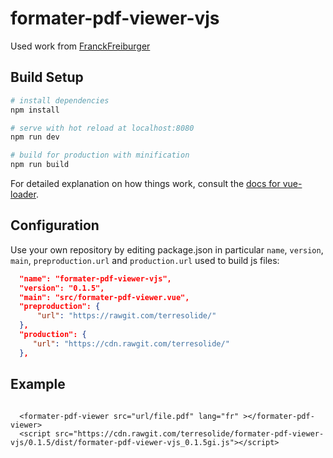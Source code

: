 # formater-pdf-viewer-vjs


Used work from [FranckFreiburger](https://github.com/FranckFreiburger/vue-pdf)

## Build Setup

``` bash
# install dependencies
npm install

# serve with hot reload at localhost:8080
npm run dev

# build for production with minification
npm run build


```

For detailed explanation on how things work, consult the [docs for vue-loader](http://vuejs.github.io/vue-loader).

## Configuration
Use your own repository by editing package.json in particular `name`, `version`, `main`, `preproduction.url` and `production.url` used to build js files:

``` json
  "name": "formater-pdf-viewer-vjs",
  "version": "0.1.5",
  "main": "src/formater-pdf-viewer.vue",
  "preproduction": {
	  "url": "https://rawgit.com/terresolide/"
  },
  "production": {
     "url": "https://cdn.rawgit.com/terresolide/"
  },

```



## Example 
```

  <formater-pdf-viewer src="url/file.pdf" lang="fr" ></formater-pdf-viewer>
  <script src="https://cdn.rawgit.com/terresolide/formater-pdf-viewer-vjs/0.1.5/dist/formater-pdf-viewer-vjs_0.1.5gi.js"></script> 

